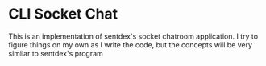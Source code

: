 # CLI Socket Chat

This is an implementation of sentdex's socket chatroom application.
I try to figure things on my own as I write the code, but the concepts will be very similar to sentdex's program
